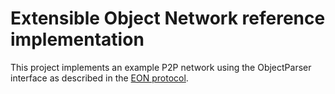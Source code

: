 # Extensible Object Network reference implementation

This project implements an example P2P network using the ObjectParser interface
as described in the [EON protocol](https://sajmon170.github.io/eon-proto/).
